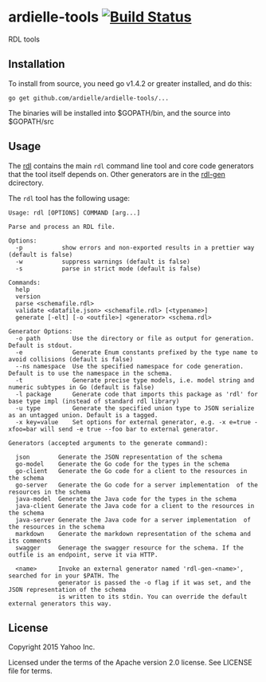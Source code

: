 # ardielle-tools [![Build Status](https://travis-ci.org/ardielle/ardielle-tools.svg?branch=master)](https://travis-ci.org/ardielle/ardielle-tools)

RDL tools

## Installation

To install from source, you need go v1.4.2 or greater installed, and do this:

    go get github.com/ardielle/ardielle-tools/...

The binaries will be installed into $GOPATH/bin, and the source into $GOPATH/src

## Usage

The [rdl](rdl) contains the main `rdl` command line tool and core code generators that
the tool itself depends on. Other generators are in the [rdl-gen](rdl-gen) dcirectory.

The `rdl` tool has the following usage:

	Usage: rdl [OPTIONS] COMMAND [arg...]

	Parse and process an RDL file.

	Options:
	  -p           show errors and non-exported results in a prettier way (default is false)
	  -w           suppress warnings (default is false)
	  -s           parse in strict mode (default is false)

	Commands:
	  help
	  version
	  parse <schemafile.rdl>
	  validate <datafile.json> <schemafile.rdl> [<typename>]
	  generate [-elt] [-o <outfile>] <generator> <schema.rdl>

	Generator Options:
	  -o path         Use the directory or file as output for generation. Default is stdout.
	  -e              Generate Enum constants prefixed by the type name to avoid collisions (default is false)
	  --ns namespace  Use the specified namespace for code generation. Default is to use the namespace in the schema.
	  -t              Generate precise type models, i.e. model string and numeric subtypes in Go (default is false)
	  -l package      Generate code that imports this package as 'rdl' for base type impl (instead of standard rdl library)
	  -u type         Generate the specified union type to JSON serialize as an untagged union. Default is a tagged.
	  -x key=value    Set options for external generator, e.g. -x e=true -xfoo=bar will send -e true --foo bar to external generator.

	Generators (accepted arguments to the generate command):

	  json        Generate the JSON representation of the schema
	  go-model    Generate the Go code for the types in the schema
	  go-client   Generate the Go code for a client to the resources in the schema
	  go-server   Generate the Go code for a server implementation  of the resources in the schema
	  java-model  Generate the Java code for the types in the schema
	  java-client Generate the Java code for a client to the resources in the schema
	  java-server Generate the Java code for a server implementation  of the resources in the schema
	  markdown    Generate the markdown representation of the schema and its comments
	  swagger     Generage the swagger resource for the schema. If the outfile is an endpoint, serve it via HTTP.
	
	  <name>      Invoke an external generator named 'rdl-gen-<name>', searched for in your $PATH. The
	              generator is passed the -o flag if it was set, and the JSON representation of the schema
	              is written to its stdin. You can override the default external generators this way.



## License

Copyright 2015 Yahoo Inc.

Licensed under the terms of the Apache version 2.0 license. See LICENSE file for terms.
